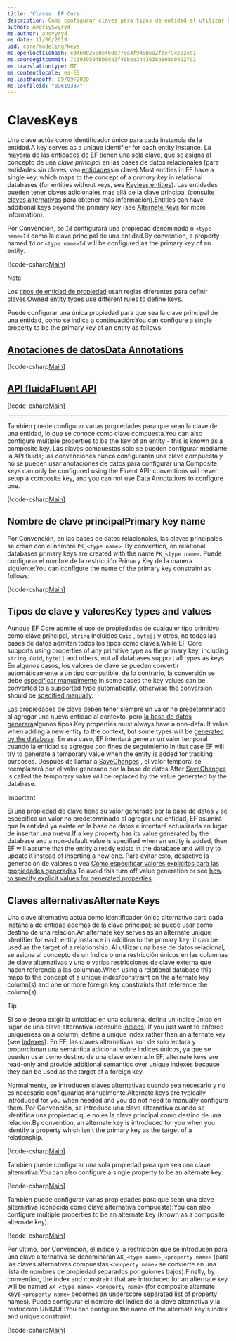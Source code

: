 ```yaml
---
title: 'Claves: EF Core'
description: Cómo configurar claves para tipos de entidad al utilizar Entity Framework Core
author: AndriySvyryd
ms.author: ansvyryd
ms.date: 11/06/2019
uid: core/modeling/keys
ms.openlocfilehash: ed4600258de460877ee4f94586a2fbe794e82ed1
ms.sourcegitcommit: 7c3939504bb9da3f46bea3443638b808c04227c2
ms.translationtype: MT
ms.contentlocale: es-ES
ms.lasthandoff: 09/09/2020
ms.locfileid: "89619337"
---
```

# <a name="keys"></a><span data-ttu-id="1d211-103">Claves</span><span class="sxs-lookup"><span data-stu-id="1d211-103">Keys</span></span>

<span data-ttu-id="1d211-104">Una clave actúa como identificador único para cada instancia de la entidad.</span><span class="sxs-lookup"><span data-stu-id="1d211-104">A key serves as a unique identifier for each entity instance.</span></span> <span data-ttu-id="1d211-105">La mayoría de las entidades de EF tienen una sola clave, que se asigna al concepto de una *clave principal* en las bases de datos relacionales (para entidades sin claves, vea [entidades](xref:core/modeling/keyless-entity-types)sin clave).</span><span class="sxs-lookup"><span data-stu-id="1d211-105">Most entities in EF have a single key, which maps to the concept of a *primary key* in relational databases (for entities without keys, see [Keyless entities](xref:core/modeling/keyless-entity-types)).</span></span> <span data-ttu-id="1d211-106">Las entidades pueden tener claves adicionales más allá de la clave principal (consulte [claves alternativas](#alternate-keys) para obtener más información).</span><span class="sxs-lookup"><span data-stu-id="1d211-106">Entities can have additional keys beyond the primary key (see [Alternate Keys](#alternate-keys) for more information).</span></span>

<span data-ttu-id="1d211-107">Por Convención, se `Id` configurará una propiedad denominada o `<type name>Id` como la clave principal de una entidad.</span><span class="sxs-lookup"><span data-stu-id="1d211-107">By convention, a property named `Id` or `<type name>Id` will be configured as the primary key of an entity.</span></span>

[!code-csharp[Main](../../../samples/core/Modeling/Conventions/KeyId.cs?name=KeyId&highlight=3,11)]

> [!NOTE]
> <span data-ttu-id="1d211-108">Los [tipos de entidad de propiedad](xref:core/modeling/owned-entities) usan reglas diferentes para definir claves.</span><span class="sxs-lookup"><span data-stu-id="1d211-108">[Owned entity types](xref:core/modeling/owned-entities) use different rules to define keys.</span></span>

<span data-ttu-id="1d211-109">Puede configurar una única propiedad para que sea la clave principal de una entidad, como se indica a continuación:</span><span class="sxs-lookup"><span data-stu-id="1d211-109">You can configure a single property to be the primary key of an entity as follows:</span></span>

## <a name="data-annotations"></a>[<span data-ttu-id="1d211-110">Anotaciones de datos</span><span class="sxs-lookup"><span data-stu-id="1d211-110">Data Annotations</span></span>](#tab/data-annotations)

[!code-csharp[Main](../../../samples/core/Modeling/DataAnnotations/KeySingle.cs?name=KeySingle&highlight=3)]

## <a name="fluent-api"></a>[<span data-ttu-id="1d211-111">API fluida</span><span class="sxs-lookup"><span data-stu-id="1d211-111">Fluent API</span></span>](#tab/fluent-api)

[!code-csharp[Main](../../../samples/core/Modeling/FluentAPI/KeySingle.cs?name=KeySingle&highlight=4)]

***

<span data-ttu-id="1d211-112">También puede configurar varias propiedades para que sean la clave de una entidad, lo que se conoce como clave compuesta.</span><span class="sxs-lookup"><span data-stu-id="1d211-112">You can also configure multiple properties to be the key of an entity - this is known as a composite key.</span></span> <span data-ttu-id="1d211-113">Las claves compuestas solo se pueden configurar mediante la API fluida; las convenciones nunca configurarán una clave compuesta y no se pueden usar anotaciones de datos para configurar una.</span><span class="sxs-lookup"><span data-stu-id="1d211-113">Composite keys can only be configured using the Fluent API; conventions will never setup a composite key, and you can not use Data Annotations to configure one.</span></span>

[!code-csharp[Main](../../../samples/core/Modeling/FluentAPI/KeyComposite.cs?name=KeyComposite&highlight=4)]

## <a name="primary-key-name"></a><span data-ttu-id="1d211-114">Nombre de clave principal</span><span class="sxs-lookup"><span data-stu-id="1d211-114">Primary key name</span></span>

<span data-ttu-id="1d211-115">Por Convención, en las bases de datos relacionales, las claves principales se crean con el nombre `PK_<type name>` .</span><span class="sxs-lookup"><span data-stu-id="1d211-115">By convention, on relational databases primary keys are created with the name `PK_<type name>`.</span></span> <span data-ttu-id="1d211-116">Puede configurar el nombre de la restricción Primary Key de la manera siguiente:</span><span class="sxs-lookup"><span data-stu-id="1d211-116">You can configure the name of the primary key constraint as follows:</span></span>

[!code-csharp[Main](../../../samples/core/Modeling/FluentAPI/KeyName.cs?name=KeyName&highlight=5)]

## <a name="key-types-and-values"></a><span data-ttu-id="1d211-117">Tipos de clave y valores</span><span class="sxs-lookup"><span data-stu-id="1d211-117">Key types and values</span></span>

<span data-ttu-id="1d211-118">Aunque EF Core admite el uso de propiedades de cualquier tipo primitivo como clave principal, `string` incluidos `Guid` , `byte[]` y otros, no todas las bases de datos admiten todos los tipos como claves.</span><span class="sxs-lookup"><span data-stu-id="1d211-118">While EF Core supports using properties of any primitive type as the primary key, including `string`, `Guid`, `byte[]` and others, not all databases support all types as keys.</span></span> <span data-ttu-id="1d211-119">En algunos casos, los valores de clave se pueden convertir automáticamente a un tipo compatible, de lo contrario, la conversión se debe [especificar manualmente](xref:core/modeling/value-conversions).</span><span class="sxs-lookup"><span data-stu-id="1d211-119">In some cases the key values can be converted to a supported type automatically, otherwise the conversion should be [specified manually](xref:core/modeling/value-conversions).</span></span>

<span data-ttu-id="1d211-120">Las propiedades de clave deben tener siempre un valor no predeterminado al agregar una nueva entidad al contexto, pero [la base de datos generará](xref:core/modeling/generated-properties)algunos tipos.</span><span class="sxs-lookup"><span data-stu-id="1d211-120">Key properties must always have a non-default value when adding a new entity to the context, but some types will be [generated by the database](xref:core/modeling/generated-properties).</span></span> <span data-ttu-id="1d211-121">En ese caso, EF intentará generar un valor temporal cuando la entidad se agregue con fines de seguimiento.</span><span class="sxs-lookup"><span data-stu-id="1d211-121">In that case EF will try to generate a temporary value when the entity is added for tracking purposes.</span></span> <span data-ttu-id="1d211-122">Después de llamar a [SaveChanges](/dotnet/api/Microsoft.EntityFrameworkCore.DbContext.SaveChanges) , el valor temporal se reemplazará por el valor generado por la base de datos.</span><span class="sxs-lookup"><span data-stu-id="1d211-122">After [SaveChanges](/dotnet/api/Microsoft.EntityFrameworkCore.DbContext.SaveChanges) is called the temporary value will be replaced by the value generated by the database.</span></span>

> [!Important]
> <span data-ttu-id="1d211-123">Si una propiedad de clave tiene su valor generado por la base de datos y se especifica un valor no predeterminado al agregar una entidad, EF asumirá que la entidad ya existe en la base de datos e intentará actualizarla en lugar de insertar una nueva.</span><span class="sxs-lookup"><span data-stu-id="1d211-123">If a key property has its value generated by the database and a non-default value is specified when an entity is added, then EF will assume that the entity already exists in the database and will try to update it instead of inserting a new one.</span></span> <span data-ttu-id="1d211-124">Para evitar esto, desactive la generación de valores o vea [Cómo especificar valores explícitos para las propiedades generadas](xref:core/saving/explicit-values-generated-properties).</span><span class="sxs-lookup"><span data-stu-id="1d211-124">To avoid this turn off value generation or see [how to specify explicit values for generated properties](xref:core/saving/explicit-values-generated-properties).</span></span>

## <a name="alternate-keys"></a><span data-ttu-id="1d211-125">Claves alternativas</span><span class="sxs-lookup"><span data-stu-id="1d211-125">Alternate Keys</span></span>

<span data-ttu-id="1d211-126">Una clave alternativa actúa como identificador único alternativo para cada instancia de entidad además de la clave principal; se puede usar como destino de una relación.</span><span class="sxs-lookup"><span data-stu-id="1d211-126">An alternate key serves as an alternate unique identifier for each entity instance in addition to the primary key; it can be used as the target of a relationship.</span></span> <span data-ttu-id="1d211-127">Al utilizar una base de datos relacional, se asigna al concepto de un índice o una restricción únicos en las columnas de clave alternativas y una o varias restricciones de clave externa que hacen referencia a las columnas.</span><span class="sxs-lookup"><span data-stu-id="1d211-127">When using a relational database this maps to the concept of a unique index/constraint on the alternate key column(s) and one or more foreign key constraints that reference the column(s).</span></span>

> [!TIP]
> <span data-ttu-id="1d211-128">Si solo desea exigir la unicidad en una columna, defina un índice único en lugar de una clave alternativa (consulte [índices](xref:core/modeling/indexes)).</span><span class="sxs-lookup"><span data-stu-id="1d211-128">If you just want to enforce uniqueness on a column, define a unique index rather than an alternate key (see [Indexes](xref:core/modeling/indexes)).</span></span> <span data-ttu-id="1d211-129">En EF, las claves alternativas son de solo lectura y proporcionan una semántica adicional sobre índices únicos, ya que se pueden usar como destino de una clave externa.</span><span class="sxs-lookup"><span data-stu-id="1d211-129">In EF, alternate keys are read-only and provide additional semantics over unique indexes because they can be used as the target of a foreign key.</span></span>

<span data-ttu-id="1d211-130">Normalmente, se introducen claves alternativas cuando sea necesario y no es necesario configurarlas manualmente.</span><span class="sxs-lookup"><span data-stu-id="1d211-130">Alternate keys are typically introduced for you when needed and you do not need to manually configure them.</span></span> <span data-ttu-id="1d211-131">Por Convención, se introduce una clave alternativa cuando se identifica una propiedad que no es la clave principal como destino de una relación.</span><span class="sxs-lookup"><span data-stu-id="1d211-131">By convention, an alternate key is introduced for you when you identify a property which isn't the primary key as the target of a relationship.</span></span>

[!code-csharp[Main](../../../samples/core/Modeling/Conventions/AlternateKey.cs?name=AlternateKey&highlight=12)]

<span data-ttu-id="1d211-132">También puede configurar una sola propiedad para que sea una clave alternativa:</span><span class="sxs-lookup"><span data-stu-id="1d211-132">You can also configure a single property to be an alternate key:</span></span>

[!code-csharp[Main](../../../samples/core/Modeling/FluentAPI/AlternateKeySingle.cs?name=AlternateKeySingle&highlight=4)]

<span data-ttu-id="1d211-133">También puede configurar varias propiedades para que sean una clave alternativa (conocida como clave alternativa compuesta):</span><span class="sxs-lookup"><span data-stu-id="1d211-133">You can also configure multiple properties to be an alternate key (known as a composite alternate key):</span></span>

[!code-csharp[Main](../../../samples/core/Modeling/FluentAPI/AlternateKeyComposite.cs?name=AlternateKeyComposite&highlight=4)]

<span data-ttu-id="1d211-134">Por último, por Convención, el índice y la restricción que se introducen para una clave alternativa se denominarán `AK_<type name>_<property name>` (para las claves alternativas compuestas `<property name>` se convierte en una lista de nombres de propiedad separados por guiones bajos).</span><span class="sxs-lookup"><span data-stu-id="1d211-134">Finally, by convention, the index and constraint that are introduced for an alternate key will be named `AK_<type name>_<property name>` (for composite alternate keys `<property name>` becomes an underscore separated list of property names).</span></span> <span data-ttu-id="1d211-135">Puede configurar el nombre del índice de la clave alternativa y la restricción UNIQUE:</span><span class="sxs-lookup"><span data-stu-id="1d211-135">You can configure the name of the alternate key's index and unique constraint:</span></span>

[!code-csharp[Main](../../../samples/core/Modeling/FluentAPI/AlternateKeyName.cs?name=AlternateKeyName&highlight=5)]
